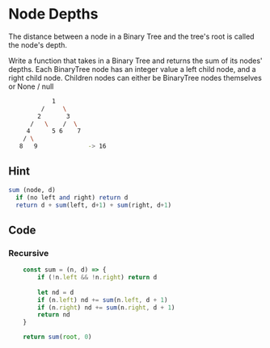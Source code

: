 # Node Depths

The distance between a node in a Binary Tree and the tree's root is called the node's depth.

Write a function that takes in a Binary Tree and returns the sum of its nodes' depths.
Each BinaryTree node has an integer value a left child node, and a right child node. Children nodes can either be BinaryTree nodes themselves or None / null


```bash
            1
         /     \
        2       3
      /   \    /  \
     4      5 6    7
    / \    
   8   9              -> 16
```

## Hint

```haskell
sum (node, d)
  if (no left and right) return d
  return d + sum(left, d+1) + sum(right, d+1)
```

## Code

### Recursive
```javascript
	const sum = (n, d) => {
		if (!n.left && !n.right) return d
		
		let nd = d
		if (n.left) nd += sum(n.left, d + 1)
		if (n.right) nd += sum(n.right, d + 1)
		return nd
	}

	return sum(root, 0)
```